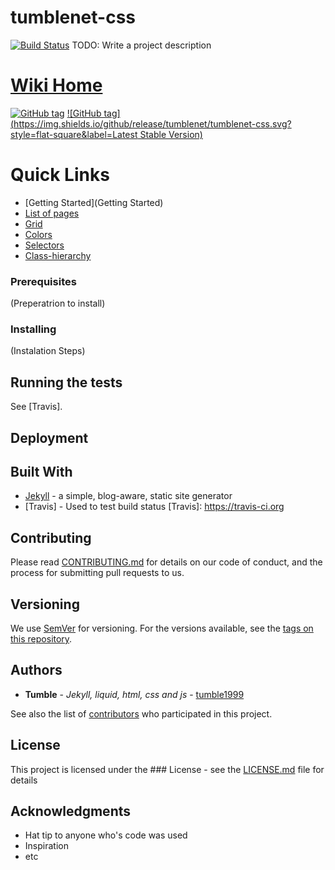 # tumblenet-css
[![Build Status](https://travis-ci.org/tumblenet/tumblenet-css.svg?branch=master)](https://travis-ci.org/tumblenet/tumblenet-css)
TODO: Write a project description

# [Wiki Home](https://github.com/tumblenet/tumblenet-css/wiki/)

[![GitHub tag](https://img.shields.io/github/downloads/tumblenet/tumblenet-css/total.svg?style=flat-square&label=Downloads)]()
[![GitHub tag](https://img.shields.io/github/release/tumblenet/tumblenet-css.svg?style=flat-square&label=Latest Stable Version)](https://github.com/tumblenet/tumblenet-css/releases/latest)

# Quick Links
* [Getting Started](Getting Started)
* [List of pages](Catagories)
* [Grid](Grid)
* [Colors](Colors)
* [Selectors](Selectors)
* [Class-hierarchy](Class-hierarchy)


### Prerequisites
(Preperatrion to install)

### Installing
(Instalation Steps)

## Running the tests
See [Travis].

## Deployment

## Built With
* [Jekyll](http://jekyllrb.com/) -  a simple, blog-aware, static site generator
* [Travis] - Used to test build status
[Travis]: https://travis-ci.org
## Contributing
Please read [CONTRIBUTING.md](CONTRIBUTING.md) for details on our code of conduct, and the process for submitting pull requests to us.

## Versioning
We use [SemVer](http://semver.org/) for versioning. For the versions available, see the [tags on this repository](https://github.com/tumblenet/tumblenet-css/tags).

## Authors
* **Tumble** - *Jekyll, liquid, html, css and js* - [tumble1999](https://github.com/tumble1999)

See also the list of [contributors](https://github.com/tumblenet/tumblenet-css/contributors) who participated in this project.

## License
This project is licensed under the ### License - see the [LICENSE.md](LICENSE.md) file for details

## Acknowledgments
* Hat tip to anyone who's code was used
* Inspiration
* etc
